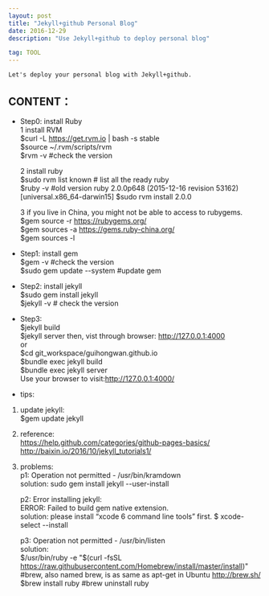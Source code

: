 ```yaml
---
layout: post
title: "Jekyll+github Personal Blog"
date: 2016-12-29  
description: "Use Jekyll+github to deploy personal blog"  

tag: TOOL 
---   
```

    Let's deploy your personal blog with Jekyll+github.

## CONTENT：
+   Step0: install Ruby  
    1 install RVM  
    $curl -L https://get.rvm.io | bash -s stable  
    $source ~/.rvm/scripts/rvm  
    $rvm -v #check the version  
     
    2 install ruby  
    $sudo rvm list known    # list all the ready ruby  
    $ruby -v                #old version ruby 2.0.0p648 (2015-12-16 revision 53162) [universal.x86_64-darwin15]
    $sudo rvm install 2.0.0

    3 if you live in China, you might not be able to access to rubygems.
    $gem source -r https://rubygems.org/  
    $gem sources -a https://gems.ruby-china.org/  
    $gem sources -l

+   Step1: install gem    
    $gem -v     #check the version  
    $sudo gem update --system #update gem  

+   Step2: install jekyll   
    $sudo gem install jekyll   
    $jekyll -v # check the version  


+   Step3:  
    $jekyll build  
    $jekyll server
    then, vist through browser: http://127.0.0.1:4000  
    or  
    $cd git_workspace/guihongwan.github.io  
    $bundle exec jekyll build  
    $bundle exec jekyll server  
    Use your browser to visit:http://127.0.0.1:4000/

+   tips:  
1.  update jekyll:  
    $gem update jekyll
2.  reference:  
    https://help.github.com/categories/github-pages-basics/  
    http://baixin.io/2016/10/jekyll_tutorials1/
3.  problems:  
    p1: Operation not permitted - /usr/bin/kramdown  
        solution: sudo gem install jekyll --user-install  

    p2: Error installing jekyll:  
         ERROR: Failed to build gem native extension.  
        solution: please install “xcode 6 command line tools” first. $ xcode-select --install  

    p3: Operation not permitted - /usr/bin/listen  
        solution:    
            $/usr/bin/ruby -e "$(curl -fsSL https://raw.githubusercontent.com/Homebrew/install/master/install)"  #brew, also named brew, is as same as apt-get in Ubuntu http://brew.sh/     
            $brew install ruby  #brew uninstall ruby

